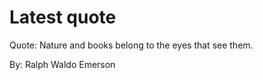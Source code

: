 # Latest quote 

Quote: Nature and books belong to the eyes that see them. 

By: Ralph Waldo Emerson